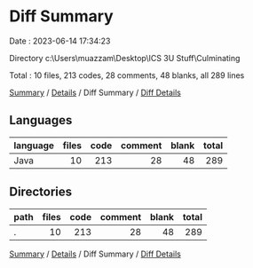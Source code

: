 # Diff Summary

Date : 2023-06-14 17:34:23

Directory c:\\Users\\muazzam\\Desktop\\ICS 3U Stuff\\Culminating

Total : 10 files,  213 codes, 28 comments, 48 blanks, all 289 lines

[Summary](results.md) / [Details](details.md) / Diff Summary / [Diff Details](diff-details.md)

## Languages
| language | files | code | comment | blank | total |
| :--- | ---: | ---: | ---: | ---: | ---: |
| Java | 10 | 213 | 28 | 48 | 289 |

## Directories
| path | files | code | comment | blank | total |
| :--- | ---: | ---: | ---: | ---: | ---: |
| . | 10 | 213 | 28 | 48 | 289 |

[Summary](results.md) / [Details](details.md) / Diff Summary / [Diff Details](diff-details.md)